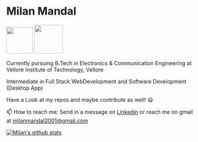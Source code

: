 # Milan Mandal

[<img src="https://1000logos.net/wp-content/uploads/2017/03/Color-of-the-LinkedIn-Logo.jpg" width = "69" border-radius = "50px">](https://www.linkedin.com/in/milan-mandal-2001/)
[<img src="https://static01.nyt.com/images/2014/08/10/magazine/10wmt/10wmt-superJumbo-v4.jpg" width ="75" border-radius = "50px">](https://twitter.com/Milan_Mandal05)

Currently pursuing B.Tech in Electronics & Communication Engineering at Vellore Institute of Technology, Vellore

Intermediate in Full Stack WebDevelopment and Software Development (Desktop App)

Have a Look at my repos and maybe contribute as well! :smiley:


📫 How to reach me: Send in a message on [Linkedin](https://www.linkedin.com/in/milan-mandal-2001/) or reach me on gmail at milanmandal2001@gmail.com

[![Milan's github stats](https://github-readme-stats.vercel.app/api?username=milanmandal&show_icons=true&theme=radical)](https://github.com/anuraghazra/github-readme-stats)

